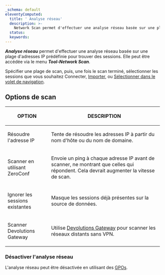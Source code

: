 ```yaml
---
_schema: default
eleventyComputed:
  title: ' Analyse réseau'
  description: >-
    Network Scan permet d'effectuer une analyse réseau basée sur une plage d'adresses IP prédéfinie pour trouver des sessions.
  status:
  keywords:
---
```

***Analyse réseau*** permet d'effectuer une analyse réseau basée sur une plage d'adresses IP prédéfinie pour trouver des sessions. Elle peut être accédée via le menu ***Tool-Network Scan***.

Spécifier une plage de scan, puis, une fois le scan terminé, sélectionner les sessions que vous souhaitez Connecter, [Importer](/rdm/commands/file/import/network-scan/), ou [Sélectionner dans le volet de navigation](/rdm/user-interface/navigation-pane/).

## **Options de scan**

<table><thead><tr><th><p><strong>OPTION</strong></p></th><th><p><strong>DESCRIPTION</strong></p></th></tr></thead><tbody><tr><td><p>Résoudre l'adresse IP</p></td><td><p>Tente de résoudre les adresses IP à partir du nom d'hôte ou du nom de domaine.</p></td></tr><tr><td><p>Scanner en utilisant ZeroConf</p></td><td><p>Envoie un ping à chaque adresse IP avant de scanner, ne montrant que celles qui répondent. Cela devrait augmenter la vitesse de scan.</p></td></tr><tr><td><p>Ignorer les sessions existantes</p></td><td><p>Masque les sessions déjà présentes sur la source de données.</p></td></tr><tr><td><p>Scanner Devolutions Gateway</p></td><td><p>Utilise <a href="/dgw/overview/what-is-dgw/">Devolutions Gateway</a> pour scanner les réseaux distants sans VPN. </p></td></tr></tbody></table>

### Désactiver l'analyse réseau

L'analyse réseau peut être désactivée en utilisant des [GPOs](/rdm/kb/rdm-windows/how-to-articles/group-policies/#disable-network-scan).

&nbsp;

&nbsp;
